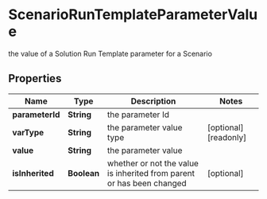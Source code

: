 

# ScenarioRunTemplateParameterValue

the value of a Solution Run Template parameter for a Scenario

## Properties

Name | Type | Description | Notes
------------ | ------------- | ------------- | -------------
**parameterId** | **String** | the parameter Id | 
**varType** | **String** | the parameter value type |  [optional] [readonly]
**value** | **String** | the parameter value | 
**isInherited** | **Boolean** | whether or not the value is inherited from parent or has been changed |  [optional]



